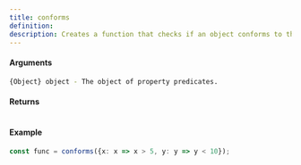 ```yaml
---
title: conforms
definition: 
description: Creates a function that checks if an object conforms to the specified object properties and values.
---
```



#### Arguments


```bash
{Object} object - The object of property predicates.
```


#### Returns


```bash

```


#### Example


```ts
const func = conforms({x: x => x > 5, y: y => y < 10});
```